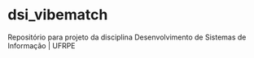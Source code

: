 # dsi_vibematch

Repositório para projeto da disciplina Desenvolvimento de Sistemas de Informação | UFRPE
